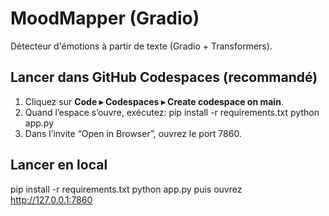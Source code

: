 # MoodMapper (Gradio)

Détecteur d'émotions à partir de texte (Gradio + Transformers).

## Lancer dans GitHub Codespaces (recommandé)
1. Cliquez sur **Code ▸ Codespaces ▸ Create codespace on main**.
2. Quand l’espace s’ouvre, exécutez:
pip install -r requirements.txt
python app.py
3. Dans l’invite “Open in Browser”, ouvrez le port 7860.
## Lancer en local
pip install -r requirements.txt
python app.py
puis ouvrez http://127.0.0.1:7860
